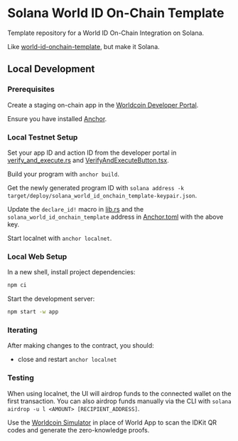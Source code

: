 # Solana World ID On-Chain Template

Template repository for a World ID On-Chain Integration on Solana.

Like [world-id-onchain-template](https://github.com/worldcoin/world-id-onchain-template/), but make it Solana.

## Local Development

### Prerequisites

Create a staging on-chain app in the [Worldcoin Developer Portal](https://developer.worldcoin.org).

Ensure you have installed [Anchor](https://www.anchor-lang.com/docs/installation).

### Local Testnet Setup

Set your app ID and action ID from the developer portal in [verify_and_execute.rs](./programs/solana-world-id-onchain-template/src/instructions/verify_and_execute.rs) and [VerifyAndExecuteButton.tsx](app/example/src/components/VerifyAndExecuteButton.tsx).

Build your program with `anchor build`.

Get the newly generated program ID with `solana address -k target/deploy/solana_world_id_onchain_template-keypair.json`.

Update the `declare_id!` macro in [lib.rs](./programs/solana-world-id-onchain-template/src/lib.rs) and the `solana_world_id_onchain_template` address in [Anchor.toml](./Anchor.toml) with the above key.

Start localnet with `anchor localnet`.

### Local Web Setup

In a new shell, install project dependencies:

```bash
npm ci
```

Start the development server:

```bash
npm start -w app
```

### Iterating

After making changes to the contract, you should:

- close and restart `anchor localnet`

### Testing

When using localnet, the UI will airdrop funds to the connected wallet on the first transaction. You can also airdrop funds manually via the CLI with `solana airdrop -u l <AMOUNT> [RECIPIENT_ADDRESS]`.

Use the [Worldcoin Simulator](https://simulator.worldcoin.org) in place of World App to scan the IDKit QR codes and generate the zero-knowledge proofs.
